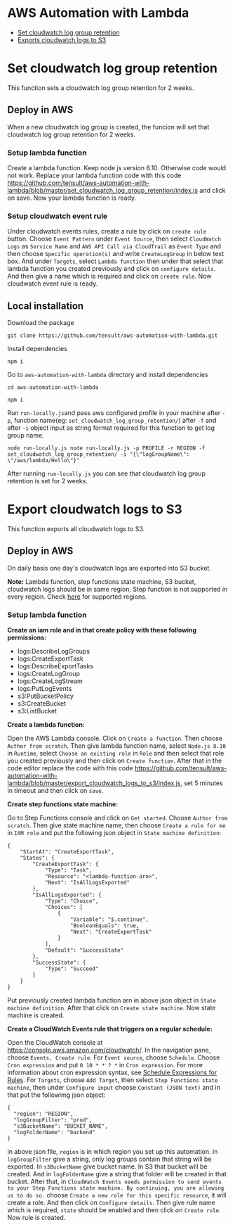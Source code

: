 
# AWS Automation with Lambda
- [Set cloudwatch log group retention](#set-cloudwatch-log-group-retention)
- [Exports cloudwatch logs to S3](#export-cloudwatch-logs-to-s3)
# Set cloudwatch log group retention
This function sets a cloudwatch log group retention for 2 weeks.
## Deploy in AWS
When a new cloudwatch log group is created, the funcion will set that cloudwatch log group retention for 2 weeks.
### Setup lambda function
Create a lambda function. Keep node js version 8.10. Otherwise code would not work. Replace your lambda function code with this code https://github.com/tensult/aws-automation-with-lambda/blob/master/set_cloudwatch_log_group_retention/index.js and click on save. Now your lambda function is ready.
### Setup cloudwatch event rule
Under cloudwatch events rules, create a rule by click on `create rule` button. Choose `Event Pattern` under `Event Source`, then select `CloudWatch Logs` as `Service Name` and `AWS API Call via CloudTrail` as `Event Type` and then choose `Specific operation(s)` and write `CreateLogGroup` in below text box. And under `Targets`, select `Lambda function` then under that select that lambda function you created previously and click on `configure details`. And then give a name which is required and click on `create rule`. Now cloudwatch event rule is ready.
## Local installation
Download the package

`git clone https://github.com/tensult/aws-automation-with-lambda.git`

Install dependencies

`npm i`

Go to `aws-automation-with-lambda` directory and install dependencies

`cd aws-automation-with-lambda`

`npm i`

Run `run-locally.js`and pass aws configured profile in your machine after `-p`, function name(eg: `set_cloudwatch_log_group_retention/`) after `-f` and after `-i` object input as string format required for this function to get log group name.

`node run-locally.js node run-locally.js -p PROFILE -r REGION -f set_cloudwatch_log_group_retention/ -i "{\"logGroupName\": \"/aws/lambda/Hello\"}"`

After running `run-locally.js` you can see that cloudwatch log group retention is set for 2 weeks.

# Export cloudwatch logs to S3
This function exports all cloudwatch logs to S3.
## Deploy in AWS
On daily basis one day's cloudwatch logs are exported into S3 bucket. 

**Note:** Lambda function, step functions state machine, S3 bucket, cloudwatch logs should be in same region. Step function is not supported in every region. Check [here](https://docs.aws.amazon.com/step-functions/latest/dg/welcome.html#supported-regions) for supported regions.
### Setup lambda function
**Create an iam role and in that create policy with these following permissions:**
- logs:DescribeLogGroups
- logs:CreateExportTask
- logs:DescribeExportTasks
- logs:CreateLogGroup
- logs:CreateLogStream
- logs:PutLogEvents
- s3:PutBucketPolicy
- s3:CreateBucket
- s3:ListBucket

**Create a lambda function:**

Open the AWS Lambda console. Click on `Create a function`. Then choose `Author from scratch`. Then give lambda function name, select `Node.js 8.10` in `Runtime`, select `Choose an existing role` in `Role` and then select that role you created previously and then click on `Create function`. After that in the code editor replace the code with this code https://github.com/tensult/aws-automation-with-lambda/blob/master/export_cloudwatch_logs_to_s3/index.js, set 5 minutes in timeout and then click on `save`.

**Create step functions state machine:**

Go to Step Functions console and click on `Get started`. Choose `Author from scratch`. Then give state machine name, then choose `Create a rule for me` in `IAM role` and put the following json object in `State machine definition`:
```
{
    "StartAt": "CreateExportTask",
    "States": {
        "CreateExportTask": {
            "Type": "Task",
            "Resource": "<lambda-function-arn>",
            "Next": "IsAllLogsExported"
        },
        "IsAllLogsExported": {
            "Type": "Choice",
            "Choices": [
                {
                    "Variable": "$.continue",
                    "BooleanEquals": true,
                    "Next": "CreateExportTask"
                }
            ],
            "Default": "SuccessState"
        },
        "SuccessState": {
            "Type": "Succeed"
        }
    }
}
```
Put previously created lambda function arn in above json object in `State machine definition`. After that click on `Create state machine`. Now state machine is created. 

**Create a CloudWatch Events rule that triggers on a regular schedule:**

Open the CloudWatch console at https://console.aws.amazon.com/cloudwatch/. In the navigation pane, choose `Events, Create rule`. For `Event source`, choose `Schedule`. Choose `Cron expression` and put `0 10 * * ? *` in `Cron expression`. For more information about cron expression syntax, see [Schedule Expressions for Rules](https://docs.aws.amazon.com/AmazonCloudWatch/latest/events/ScheduledEvents.html). For `Targets`, choose `Add Target`,  then select `Step Functions state machine`, then under `Configure input` choose `Constant (JSON text)` and in that put the followimg json object:
```
{
  "region": "REGION",   
  "logGroupFilter": "prod",   
  "s3BucketName": "BUCKET_NAME",   
  "logFolderName": "backend" 
}
```
in above json file, `region` is in which region you set up this automation. in `logGroupFilter` give a string, only log groups contain that string will be exported. In `s3BucketName` give bucket name. In S3 that bucket will be created. And in `logFolderName` give a string that folder will be created in that bucket. After that, in `CloudWatch Events needs permission to send events to your Step Functions state machine. By continuing, you are allowing us to do so.` choose `Create a new role for this specific resource`, it will create a role. And then click on `Configure details`. Then give rule name which is required, `state` should be enabled and then click on `Create rule`. Now rule is created.
